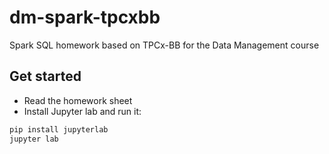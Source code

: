 # dm-spark-tpcxbb
Spark SQL homework based on TPCx-BB for the Data Management course

## Get started
- Read the homework sheet
- Install Jupyter lab and run it: 
```sh
pip install jupyterlab
jupyter lab
```
